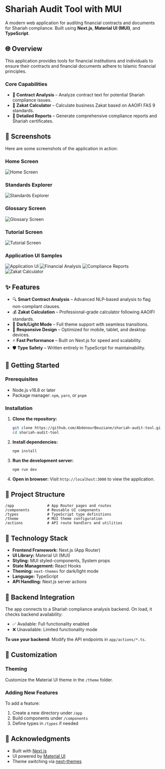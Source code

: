 # Shariah Audit Tool with MUI

A modern web application for auditing financial contracts and documents for Shariah compliance. Built using **Next.js**, **Material UI (MUI)**, and **TypeScript**.

## 🌐 Overview

This application provides tools for financial institutions and individuals to ensure their contracts and financial documents adhere to Islamic financial principles.

### Core Capabilities

- **📝 Contract Analysis** – Analyze contract text for potential Shariah compliance issues.
- **💸 Zakat Calculator** – Calculate business Zakat based on AAOIFI FAS 9 standards.
- **📄 Detailed Reports** – Generate comprehensive compliance reports and Shariah certificates.

## 📸 Screenshots

Here are some screenshots of the application in action:

### Home Screen
![Home Screen](/public/images/home_screen.png)

### Standards Explorer
![Standards Explorer](/public/images/standards_explorer.png)

### Glossary Screen
![Glossary Screen](/public/images/glossary_screen.png)

### Tutorial Screen
![Tutorial Screen](/public/images/tutorial_screen.png)

### Application UI Samples
![Application UI](/screenshots/Screenshot%202025-05-18%20012417.png)
![Financial Analysis](/screenshots/Screenshot%202025-05-18%20012428.png)
![Compliance Reports](/screenshots/Screenshot%202025-05-18%20012435.png)
![Zakat Calculator](/screenshots/Screenshot%202025-05-18%20012441.png)

## ✨ Features

- 🔍 **Smart Contract Analysis** – Advanced NLP-based analysis to flag non-compliant clauses.
- 💰 **Zakat Calculation** – Professional-grade calculator following AAOIFI standards.
- 🌙 **Dark/Light Mode** – Full theme support with seamless transitions.
- 📱 **Responsive Design** – Optimized for mobile, tablet, and desktop devices.
- ⚡ **Fast Performance** – Built on Next.js for speed and scalability.
- 🛡️ **Type Safety** – Written entirely in TypeScript for maintainability.

## 🚀 Getting Started

### Prerequisites

- Node.js v16.8 or later
- Package manager: `npm`, `yarn`, or `pnpm`

### Installation

1. **Clone the repository:**
   ```bash
   git clone https://github.com/AbdenourBouziane/shariah-audit-tool.git
   cd shariah-audit-tool
   ```

2. **Install dependencies:**

   ```bash
   npm install
   ```

3. **Run the development server:**

   ```bash
   npm run dev
   ```

4. **Open in browser:**
   Visit `http://localhost:3000` to view the application.

## 📁 Project Structure

```
/app               # App Router pages and routes
/components        # Reusable UI components
/types             # TypeScript type definitions
/theme             # MUI theme configuration
/actions           # API route handlers and utilities
```

## 🧰 Technology Stack

* **Frontend Framework:** Next.js (App Router)
* **UI Library:** Material UI (MUI)
* **Styling:** MUI styled-components, System props
* **State Management:** React Hooks
* **Theming:** `next-themes` for dark/light mode
* **Language:** TypeScript
* **API Handling:** Next.js server actions

## 🔌 Backend Integration

The app connects to a Shariah compliance analysis backend. On load, it checks backend availability:

* ✅ Available: Full functionality enabled
* ❌ Unavailable: Limited functionality mode

**To use your backend:**
Modify the API endpoints in `app/actions/*.ts`.

## 🎨 Customization

### Theming

Customize the Material UI theme in the `/theme` folder.

### Adding New Features

To add a feature:

1. Create a new directory under `/app`
2. Build components under `/components`
3. Define types in `/types` if needed


## 🙏 Acknowledgments

* Built with [Next.js](https://nextjs.org/)
* UI powered by [Material UI](https://mui.com/)
* Theme switching via [next-themes](https://github.com/pacocoursey/next-themes)

